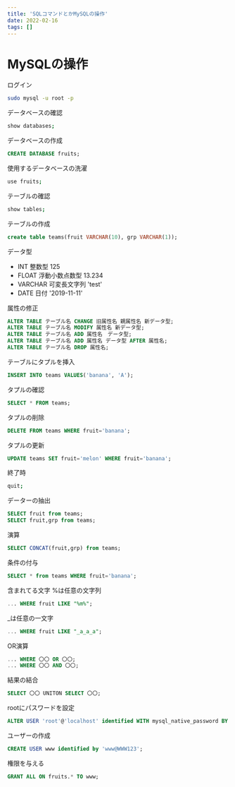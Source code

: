 ```yaml
---
title: 'SQLコマンドとかMySQLの操作'
date: 2022-02-16
tags: []
---
```


# MySQLの操作
ログイン
```bash
sudo mysql -u root -p
```

データベースの確認
```bash
show databases;
```

データベースの作成
```sql
CREATE DATABASE fruits;
```

使用するデータベースの洗濯
```bash
use fruits;
```

テーブルの確認
```bash
show tables;
```

テーブルの作成
```sql
create table teams(fruit VARCHAR(10), grp VARCHAR(1));
```

データ型
- INT 整数型 125
- FLOAT 浮動小数点数型 13.234
- VARCHAR 可変長文字列 'test'
- DATE 日付 '2019-11-11'

属性の修正
```sql
ALTER TABLE テーブル名 CHANGE 旧属性名 親属性名 新データ型;
ALTER TABLE テーブル名 MODIFY 属性名 新データ型;
ALTER TABLE テーブル名 ADD 属性名　データ型;
ALTER TABLE テーブル名 ADD 属性名 データ型 AFTER 属性名;
ALTER TABLE テーブル名 DROP 属性名;
```

テーブルにタプルを挿入
```sql
INSERT INTO teams VALUES('banana', 'A');
```

タプルの確認
```sql
SELECT * FROM teams;
```

タプルの削除
```sql
DELETE FROM teams WHERE fruit='banana';
```

タプルの更新
```sql
UPDATE teams SET fruit='melon' WHERE fruit='banana';
```

終了時
```bash
quit;
```

データーの抽出
```sql
SELECT fruit from teams;
SELECT fruit,grp from teams;
```

演算
```sql
SELECT CONCAT(fruit,grp) from teams;
```

条件の付与
```sql
SELECT * from teams WHERE fruit='banana';
```

含まれてる文字
%は任意の文字列
```sql
... WHERE fruit LIKE "%m%";
```

_は任意の一文字
```sql
... WHERE fruit LIKE "_a_a_a";
```

OR演算
```sql
... WHERE 〇〇 OR 〇〇;
... WHERE 〇〇 AND 〇〇;
```

結果の結合
```sql
SELECT 〇〇 UNITON SELECT 〇〇;
```

rootにパスワードを設定
```sql
ALTER USER 'root'@'localhost' identified WITH mysql_native_password BY 'r00t@ROOT';
```

ユーザーの作成
```sql
CREATE USER www identified by 'www@WWW123';
```

権限を与える
```sql
GRANT ALL ON fruits.* TO www;
```

